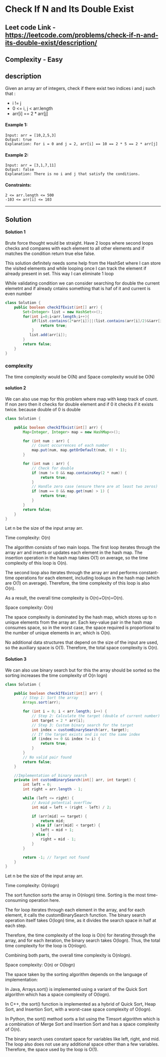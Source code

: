 # Check If N and Its Double Exist

## Leet code Link - https://leetcode.com/problems/check-if-n-and-its-double-exist/description/

## Complexity - Easy

## description 
Given an array arr of integers, check if there exist two indices i and j such that :

- i != j
- 0 <= i, j < arr.length
- arr[i] == 2 * arr[j]
 

#### Example 1:
```plaintext
Input: arr = [10,2,5,3]
Output: true
Explanation: For i = 0 and j = 2, arr[i] == 10 == 2 * 5 == 2 * arr[j]
```
#### Example 2:
```plaintext
Input: arr = [3,1,7,11]
Output: false
Explanation: There is no i and j that satisfy the conditions.
 ```

#### Constraints:
```plaintext
2 <= arr.length <= 500
-103 <= arr[i] <= 103
```
---
## Solution
#### Solution 1
Brute force thought would be straight. Have 2 loops where second loops checks and compares with each element to all other elements and if matches the condition return true else false.

This solution definitely needs some help from the HashSet where I can store the visited elements and while looping once I can track the element if already present in set. This way I can eliminate 1 loop

While validating condition we can consider searching for double the current elemetnt and if already cntains something that is haf of it and current is even number

```java
class Solution {
    public boolean checkIfExist(int[] arr) {
        Set<Integer> list = new HashSet<>();
        for(int i=0;i<arr.length;i++){
            if(list.contains(2*arr[i])||(list.contains(arr[i]/2)&&arr[i]%2==0)){
                return true;
            }
           list.add(arr[i]);
        }
        return false;
    }
}
```
### complexity
The time complexity would be O(N) and Space complexity would be O(N)
#### solution 2
We can also use map for this problem where map with keep track of count. If non zero then it checks for double element and if 0 it checks if it exists twice. because double of 0 is double

```java
class Solution {

    public boolean checkIfExist(int[] arr) {
        Map<Integer, Integer> map = new HashMap<>();

        for (int num : arr) {
            // Count occurrences of each number
            map.put(num, map.getOrDefault(num, 0) + 1);
        }

        for (int num : arr) {
            // Check for double
            if (num != 0 && map.containsKey(2 * num)) {
                return true;
            }
            // Handle zero case (ensure there are at least two zeros)
            if (num == 0 && map.get(num) > 1) {
                return true;
            }
        }
        return false;
    }
}
```
Let n be the size of the input array arr.

Time complexity: O(n)

The algorithm consists of two main loops. The first loop iterates through the array arr and inserts or updates each element in the hash map. The insertion operation in the hash map takes O(1) on average, so the time complexity of this loop is O(n).

The second loop also iterates through the array arr and performs constant-time operations for each element, including lookups in the hash map (which are O(1) on average). Therefore, the time complexity of this loop is also O(n).

As a result, the overall time complexity is O(n)+O(n)=O(n).

Space complexity: O(n)

The space complexity is dominated by the hash map, which stores up to n unique elements from the array arr. Each key-value pair in the hash map consumes space, so in the worst case, the space required is proportional to the number of unique elements in arr, which is O(n).

No additional data structures that depend on the size of the input are used, so the auxiliary space is O(1). Therefore, the total space complexity is O(n).

#### Solution 3
We can also use binary search but for this the array should be sorted so the sorting increases the time complexity of O(n logn)
```java
class Solution {

    public boolean checkIfExist(int[] arr) {
        // Step 1: Sort the array
        Arrays.sort(arr);

        for (int i = 0; i < arr.length; i++) {
            // Step 2: Calculate the target (double of current number)
            int target = 2 * arr[i];
            // Step 3: Custom binary search for the target
            int index = customBinarySearch(arr, target);
            // If the target exists and is not the same index
            if (index >= 0 && index != i) {
                return true;
            }
        }
        // No valid pair found
        return false;
    }

    //Implementation of binary search
    private int customBinarySearch(int[] arr, int target) {
        int left = 0;
        int right = arr.length - 1;

        while (left <= right) {
            // Avoid potential overflow
            int mid = left + (right - left) / 2;

            if (arr[mid] == target) {
                return mid;
            } else if (arr[mid] < target) {
                left = mid + 1;
            } else {
                right = mid - 1;
            }
        }

        return -1; // Target not found
    }
}
```
Let n be the size of the input array arr.

Time complexity: O(nlogn)

The sort function sorts the array in O(nlogn) time. Sorting is the most time-consuming operation here.

The for loop iterates through each element in the array, and for each element, it calls the customBinarySearch function. The binary search operation itself takes O(logn) time, as it divides the search space in half at each step.

Therefore, the time complexity of the loop is O(n) for iterating through the array, and for each iteration, the binary search takes O(logn). Thus, the total time complexity for the loop is O(nlogn).

Combining both parts, the overall time complexity is O(nlogn).

Space complexity: O(n) or O(logn)

The space taken by the sorting algorithm depends on the language of implementation:

In Java, Arrays.sort() is implemented using a variant of the Quick Sort algorithm which has a space complexity of O(logn).

In C++, the sort() function is implemented as a hybrid of Quick Sort, Heap Sort, and Insertion Sort, with a worst-case space complexity of O(logn).

In Python, the sort() method sorts a list using the Timsort algorithm which is a combination of Merge Sort and Insertion Sort and has a space complexity of O(n).

The binary search uses constant space for variables like left, right, and mid. The loop also does not use any additional space other than a few variables. Therefore, the space used by the loop is O(1).



